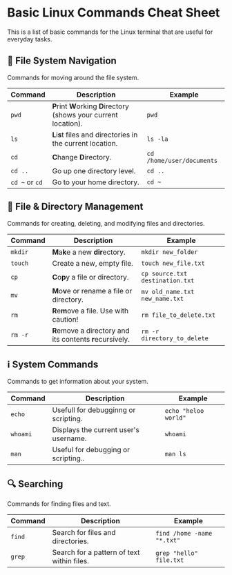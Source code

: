 # Basic Linux Commands Cheat Sheet

This is a list of basic commands for the Linux terminal that are useful for everyday tasks.

## 📂 File System Navigation

Commands for moving around the file system.

| Command | Description | Example |
| ----- | ----- | ----- |
| `pwd` | **P**rint **W**orking **D**irectory (shows your current location). | `pwd` |
| `ls` | **L**i**s**t files and directories in the current location. | `ls -la` |
| `cd` | **C**hange **D**irectory. | `cd /home/user/documents` |
| `cd ..` | Go up one directory level. | `cd ..` |
| `cd ~` or `cd` | Go to your home directory. | `cd ~` |

## 📁 File & Directory Management

Commands for creating, deleting, and modifying files and directories.

| Command | Description | Example |
| ----- | ----- | ----- |
| `mkdir` | **M**a**k**e a new **dir**ectory. | `mkdir new_folder` |vgi
| `touch` | Create a new, empty file. | `touch new_file.txt` |
| `cp` | **C**o**p**y a file or directory. | `cp source.txt destination.txt` |
| `mv` | **M**o**v**e or rename a file or directory. | `mv old_name.txt new_name.txt` |
| `rm` | **R**e**m**ove a file. Use with caution! | `rm file_to_delete.txt` |
| `rm -r` | **R**emove a directory and its contents **r**ecursively. | `rm -r directory_to_delete` |

## ℹ️ System Commands

Commands to get information about your system.

| Command | Description | Example |
| ----- | ----- | ----- |
| `echo` | Usefull for debugginng or scripting. | `echo "heloo world"` |
| `whoami` | Displays the current user's username. | `whoami` |
| `man` | Useful for debugging or scripting.. | `man ls` |

## 🔍 Searching

Commands for finding files and text.

| Command | Description | Example |
| ----- | ----- | ----- |
| `find` | Search for files and directories. | `find /home -name "*.txt"` |
| `grep` | Search for a pattern of text within files. | `grep "hello" file.txt` |